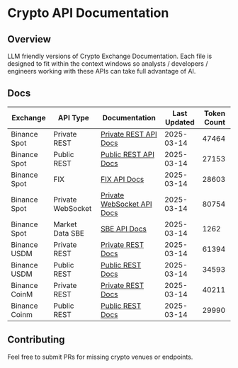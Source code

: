 # Crypto API Documentation

## Overview

LLM friendly versions of Crypto Exchange Documentation. Each file is designed to fit within the context windows so analysts / developers / engineers working with these APIs can take full advantage of AI.

## Docs

| Exchange | API Type | Documentation | Last Updated | Token Count |
|----------|----------|---------------|-------------|-------------|
| Binance Spot | Private REST | [Private REST API Docs](docs/binance/spot/private_rest_api.md) | 2025-03-14 | 47464 |
| Binance Spot | Public REST | [Public REST API Docs](docs/binance/spot/public_rest_api.md) | 2025-03-14 | 27153 |
| Binance Spot | FIX | [FIX API Docs](docs/binance/spot/fix_api.md) | 2025-03-14 | 28603 |
| Binance Spot | Private WebSocket | [Private WebSocket API Docs](docs/binance/spot/private_websocket_api.md) | 2025-03-14 | 80754 |
| Binance Spot | Market Data SBE | [SBE API Docs](docs/binance/spot/sbe_api.md) | 2025-03-14 | 1262 |
| Binance USDM | Private REST | [Private REST Docs](docs/binance/usdm/private_rest_api.md) | 2025-03-14 | 61394 |
| Binance USDM | Public REST | [Public REST Docs](docs/binance/usdm/public_rest_api.md) | 2025-03-14 | 34593 |
| Binance CoinM | Private REST | [Private REST Docs](docs/binance/coinm/private_rest_api.md) | 2025-03-14 | 40211 |
| Binance Coinm | Public REST | [Public REST Docs](docs/binance/coinm/public_rest_api.md) | 2025-03-14 | 29990 |

## Contributing

Feel free to submit PRs for missing crypto venues or endpoints.
